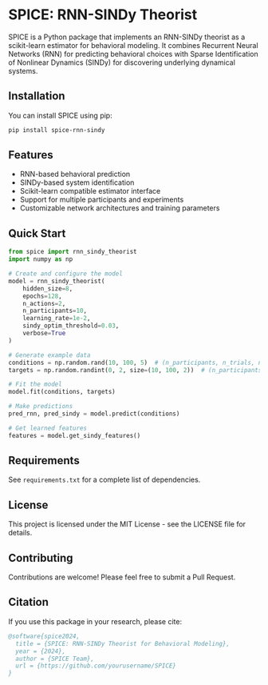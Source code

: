 # SPICE: RNN-SINDy Theorist

SPICE is a Python package that implements an RNN-SINDy theorist as a scikit-learn estimator for behavioral modeling. It combines Recurrent Neural Networks (RNN) for predicting behavioral choices with Sparse Identification of Nonlinear Dynamics (SINDy) for discovering underlying dynamical systems.

## Installation

You can install SPICE using pip:

```bash
pip install spice-rnn-sindy
```

## Features

- RNN-based behavioral prediction
- SINDy-based system identification
- Scikit-learn compatible estimator interface
- Support for multiple participants and experiments
- Customizable network architectures and training parameters

## Quick Start

```python
from spice import rnn_sindy_theorist
import numpy as np

# Create and configure the model
model = rnn_sindy_theorist(
    hidden_size=8,
    epochs=128,
    n_actions=2,
    n_participants=10,
    learning_rate=1e-2,
    sindy_optim_threshold=0.03,
    verbose=True
)

# Generate example data
conditions = np.random.rand(10, 100, 5)  # (n_participants, n_trials, n_features)
targets = np.random.randint(0, 2, size=(10, 100, 2))  # (n_participants, n_trials, n_actions)

# Fit the model
model.fit(conditions, targets)

# Make predictions
pred_rnn, pred_sindy = model.predict(conditions)

# Get learned features
features = model.get_sindy_features()
```

## Requirements

See `requirements.txt` for a complete list of dependencies.

## License

This project is licensed under the MIT License - see the LICENSE file for details.

## Contributing

Contributions are welcome! Please feel free to submit a Pull Request.

## Citation

If you use this package in your research, please cite:

```bibtex
@software{spice2024,
  title = {SPICE: RNN-SINDy Theorist for Behavioral Modeling},
  year = {2024},
  author = {SPICE Team},
  url = {https://github.com/yourusername/SPICE}
}
```